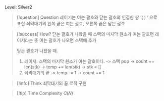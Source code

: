 Level: Silver2

> [!question] Question
> 레이저는 여는 괄호와 닫는 괄호의 인접한 쌍 ‘( ) ’ 으로 표현
> 쇠막대기의 왼쪽 끝은 여는 괄호, 오른쪽 끝은 닫는 괄호

> [!success] How?
> 닫는 괄호가 나왔을 때 스택의 마지막 원소가 여는 괄호면 레이저라는 뜻
> 여는 괄호가 나오면 스택에 추가
>
> 닫는 괄호가 나왔을 때.
>
> 1. 레이저: 스택의 마지막 원소가 여는 괄호이다.
>    -> 스택 pop
>    -> count += len(stk)
>    -> temp += len(stk)
>    -> stk = []
> 2. 쇠막대기의 끝
>    -> temp -= 1
>    -> count += 1

> [!info] Think
> 쇠막대기의 끝 로직 구현

> [!tip] Time Complexity
> $O(N)$
